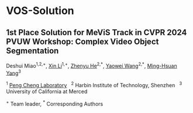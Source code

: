 # VOS-Solution
## 1st Place Solution for MeViS Track in CVPR 2024 PVUW Workshop: Complex Video Object Segmentation

Deshui Miao<sup>1,2,+</sup>, [Xin Li](https://sites.google.com/view/xinli-homepage)<sup>1,+</sup>, [Zhenyu He](https://scholar.google.com/citations?hl=zh-CN&user=cv8_7usAAAAJ)<sup>2,\*</sup>, [Yaowei Wang](https://scholar.google.com/citations?hl=zh-CN&user=o_DllmIAAAAJ)<sup>2,*</sup>, [Ming-Hsuan Yang](https://scholar.google.com/citations?hl=zh-CN&user=p9-ohHsAAAAJ)<sup>3</sup>

<sup>1</sup> [Peng Cheng Laboratory](https://https://www.pcl.ac.cn/) &nbsp; <sup>2</sup> Harbin Institute of Technology, Shenzhen &nbsp; <sup>3</sup> University of California at Merced &nbsp;

<sup>+</sup> Team leader, 
<sup>\*</sup> Corresponding Authors
